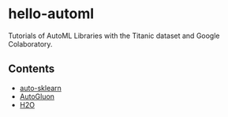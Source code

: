 # hello-automl

Tutorials of AutoML Libraries with the Titanic dataset and Google Colaboratory.

## Contents

- [auto-sklearn](./auto_sklearn_titanic.ipynb)
- [AutoGluon](./autogluon_titanic.ipynb)
- [H2O](./h2o_titanic.ipynb)

